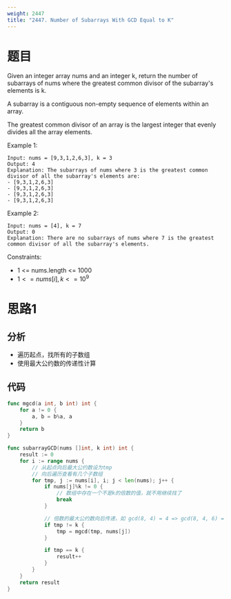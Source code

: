 ```yaml
---
weight: 2447
title: "2447. Number of Subarrays With GCD Equal to K"
---
```


# 题目

Given an integer array nums and an integer k, return the number of subarrays of nums where the greatest common divisor of the subarray's elements is k.

A subarray is a contiguous non-empty sequence of elements within an array.

The greatest common divisor of an array is the largest integer that evenly divides all the array elements.

Example 1:

```
Input: nums = [9,3,1,2,6,3], k = 3
Output: 4
Explanation: The subarrays of nums where 3 is the greatest common divisor of all the subarray's elements are:
- [9,3,1,2,6,3]
- [9,3,1,2,6,3]
- [9,3,1,2,6,3]
- [9,3,1,2,6,3]
```

Example 2:

```
Input: nums = [4], k = 7
Output: 0
Explanation: There are no subarrays of nums where 7 is the greatest common divisor of all the subarray's elements.
```

Constraints:

- 1 <= nums.length <= 1000
- $1 <= nums[i], k <= 10^9$

# 思路1

## 分析

- 遍历起点，找所有的子数组
- 使用最大公约数的传递性计算

## 代码

```go
func mgcd(a int, b int) int {
	for a != 0 {
		a, b = b%a, a
	}
	return b
}

func subarrayGCD(nums []int, k int) int {
	result := 0
	for i := range nums {
		// 从起点向后最大公约数设为tmp
		// 向后遍历查看有几个子数组
		for tmp, j := nums[i], i; j < len(nums); j++ {
			if nums[j]%k != 0 {
				// 数组中存在一个不是k的倍数的值，就不用继续找了
				break
			}

			// 倍数的最大公约数向后传递，如 gcd(8, 4) = 4 => gcd(8, 4, 6) = gcd(4, 6) = 2
			if tmp != k {
				tmp = mgcd(tmp, nums[j])
			}

			if tmp == k {
				result++
			}
		}
	}
	return result
}
```
